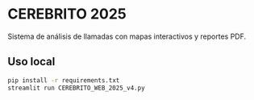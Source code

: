 # CEREBRITO 2025
Sistema de análisis de llamadas con mapas interactivos y reportes PDF.

## Uso local
```bash
pip install -r requirements.txt
streamlit run CEREBRITO_WEB_2025_v4.py
